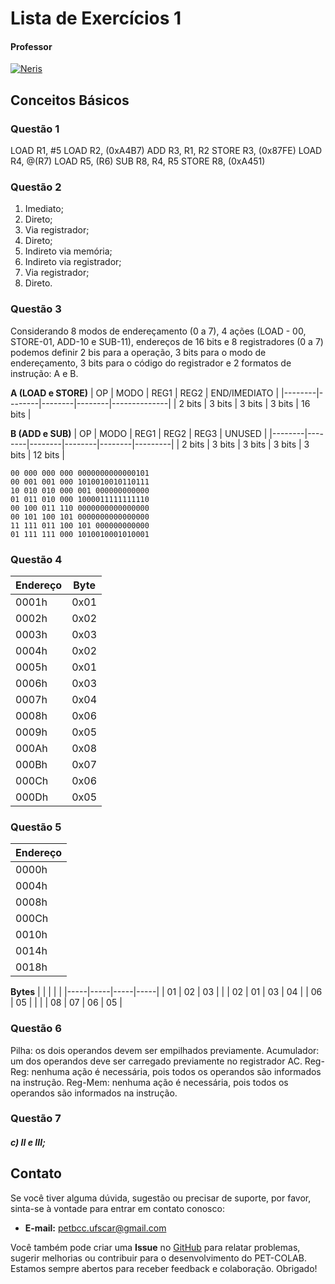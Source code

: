 # Lista de Exercícios 1

#### Professor
[![Neris](https://img.shields.io/badge/Luciano_Neris-%2300599C.svg?style=for-the-badge&logo=GoogleScholar&logoColor=white)](https://site.dc.ufscar.br/docente/5cee7e5d48365a001679f750)


## Conceitos Básicos

### Questão 1

LOAD R1, #5
LOAD R2, (0xA4B7)
ADD R3, R1, R2
STORE R3, (0x87FE)
LOAD R4, @(R7)
LOAD R5, (R6)
SUB R8, R4, R5
STORE R8, (0xA451)

### Questão 2 

1. Imediato;
2. Direto;
3. Via registrador;
4. Direto;
5. Indireto via memória;
6. Indireto via registrador;
7. Via registrador;
8. Direto.

### Questão 3 

Considerando 8 modos de endereçamento (0 a 7), 4 ações (LOAD - 00, STORE-01, ADD-10 e SUB-11), endereços de 16 bits e 8 registradores (0 a 7) podemos definir 2 bis para a operação, 3 bits para o modo de endereçamento, 3 bits para o código do registrador e 2 formatos de instrução: A e B.

**A (LOAD e STORE)**
| OP     | MODO   | REG1   | REG2   | END/IMEDIATO |
|--------|--------|--------|--------|--------------|
| 2 bits | 3 bits | 3 bits | 3 bits | 16 bits      |

**B (ADD e SUB)**
| OP     | MODO   | REG1   | REG2   | REG3   | UNUSED  |
|--------|--------|--------|--------|--------|---------|
| 2 bits | 3 bits | 3 bits | 3 bits | 3 bits | 12 bits |

```
00 000 000 000 0000000000000101
00 001 001 000 1010010010110111
10 010 010 000 001 000000000000
01 011 010 000 1000011111111110
00 100 011 110 0000000000000000
00 101 100 101 0000000000000000
11 111 011 100 101 000000000000
01 111 111 000 1010010001010001
```

### Questão 4 

| Endereço | Byte     |
|----------|----------|
| 0001h    | 0x01     |
| 0002h    | 0x02     |
| 0003h    | 0x03     |
| 0004h    | 0x02     |
| 0005h    | 0x01     |
| 0006h    | 0x03     |
| 0007h    | 0x04     |
| 0008h    | 0x06     |
| 0009h    | 0x05     |
| 000Ah    | 0x08     |
| 000Bh    | 0x07     |
| 000Ch    | 0x06     |
| 000Dh    | 0x05     |

### Questão 5 

| Endereço | 
|----------|
| 0000h    |       
| 0004h    | 
| 0008h    |   
| 000Ch    |   
| 0010h    |   
| 0014h    |    
| 0018h    |   

**Bytes**
|     |     |     |     |
|-----|-----|-----|-----|
| 01  | 02  | 03  |     |
| 02  | 01  | 03  | 04  |
| 06  | 05  |     |     |
| 08  | 07  | 06  | 05  |


### Questão 6 

Pilha: os dois operandos devem ser empilhados previamente.
Acumulador: um dos operandos deve ser carregado previamente no registrador AC.
Reg-Reg: nenhuma ação é necessária, pois todos os operandos são informados na instrução.
Reg-Mem: nenhuma ação é necessária, pois todos os operandos são informados na instrução.

### Questão 7 

##### c) II e III;


## Contato

Se você tiver alguma dúvida, sugestão ou precisar de suporte, por favor, sinta-se à vontade para entrar em contato conosco:

- **E-mail:** petbcc.ufscar@gmail.com

Você também pode criar uma **Issue** no [GitHub](https://github.com/petbccufscar/pet-colab/issues) para relatar problemas, sugerir melhorias ou contribuir para o desenvolvimento do PET-COLAB. Estamos sempre abertos para receber feedback e colaboração. Obrigado!
